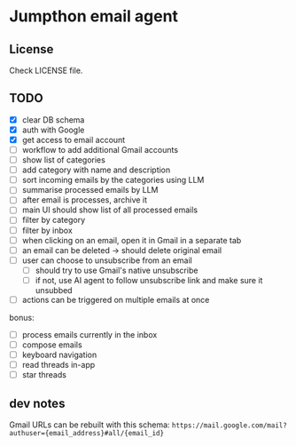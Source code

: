 # Jumpthon email agent

## License
Check LICENSE file.

## TODO

- [x] clear DB schema
- [x] auth with Google
- [x] get access to email account
- [ ] workflow to add additional Gmail accounts
- [ ] show list of categories
- [ ] add category with name and description
- [ ] sort incoming emails by the categories using LLM
- [ ] summarise processed emails by LLM
- [ ] after email is processes, archive it
- [ ] main UI should show list of all processed emails
- [ ] filter by category
- [ ] filter by inbox
- [ ] when clicking on an email, open it in Gmail in a separate tab
- [ ] an email can be deleted -> should delete original email
- [ ] user can choose to unsubscribe from an email
  - [ ] should try to use Gmail's native unsubscribe
  - [ ] if not, use AI agent to follow unsubscribe link and make sure it unsubbed
- [ ] actions can be triggered on multiple emails at once

bonus:
- [ ] process emails currently in the inbox
- [ ] compose emails
- [ ] keyboard navigation
- [ ] read threads in-app
- [ ] star threads

## dev notes

Gmail URLs can be rebuilt with this schema:
`https://mail.google.com/mail?authuser={email_address}#all/{email_id}`